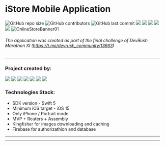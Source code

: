 # iStore Mobile Application
![GitHub repo size](https://img.shields.io/github/repo-size/michaelbolgar/iStore)  ![GitHub contributors](https://img.shields.io/github/contributors/michaelbolgar/iStore)   ![GitHub last commit](https://img.shields.io/github/last-commit/michaelbolgar/iStore) ![][ios] ![][swift] ![][uikit] ![][Firebase] ![][Kingfisher]
![OnlineStoreBanner01](https://github.com/michaelbolgar/iStore/assets/31271156/e0b568d2-a2b9-4d7a-9a11-35b3b1348bd8)
###### The application was created as part of the final challenge of DevRush Marathon XI (https://t.me/devrush_community/13663)
---
### Project created by:
<p align="left"> 
<a href="https://github.com/michaelbolgar">
<img src="https://img.shields.io/badge/michaelbolgar (TeamLead)-blue"/></a>
<a href="https://github.com/Qewhouse">
<img src="https://img.shields.io/badge/Alexander Altman-red"/></a>
<a href="https://github.com/molokovVV">
<img src="https://img.shields.io/badge/Vitaliy Molokov-green"/></a>
<a href="https://github.com/ShirobokovNikita">
<img src="https://img.shields.io/badge/ShirobokovNikita-cyan"/></a>
<a href="https://github.com/mabolotska">
<img src="https://img.shields.io/badge/mabolotska-yellow"/></a>
<a href="https://github.com/KateKashko">
<img src="https://img.shields.io/badge/KateKashko-pink"/></a>
<a href="https://github.com/SemenShevchik">
<img src="https://img.shields.io/badge/SemenShevchik-purple"/></a>

</p>

### Technologies Stack:
* SDK version - Swift 5
* Minimum iOS target - iOS 15
* Only iPhone / Portrait mode
* MVP + Routers + Assembly
* Kingfisher for images downloading and caching
* Firebase for authorizathion and database
---







---
[ios]: https://img.shields.io/badge/iOS-15.0-critical
[swift]: https://img.shields.io/badge/Swift-5.10-9cf
[uikit]: https://img.shields.io/badge/-UIKit-blue
[Firebase]: https://img.shields.io/badge/-Firebase-yellow
[Kingfisher]: https://img.shields.io/badge/-Kingfisher-violet

